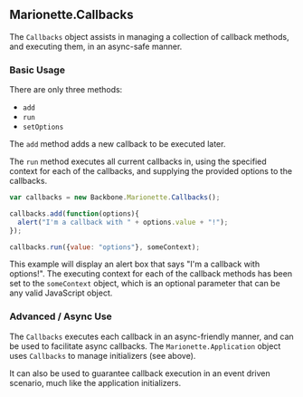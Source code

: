 ## Marionette.Callbacks

The `Callbacks` object assists in managing a collection of callback
methods, and executing them, in an async-safe manner.

### Basic Usage

There are only three methods: 

* `add`
* `run`
* `setOptions`

The `add` method adds a new callback to be executed later. 

The `run` method executes all current callbacks in, using the
specified context for each of the callbacks, and supplying the
provided options to the callbacks.

```js
var callbacks = new Backbone.Marionette.Callbacks();

callbacks.add(function(options){
  alert("I'm a callback with " + options.value + "!");
});

callbacks.run({value: "options"}, someContext);
```

This example will display an alert box that says "I'm a callback
with options!". The executing context for each of the callback
methods has been set to the `someContext` object, which is an optional
parameter that can be any valid JavaScript object.

### Advanced / Async Use

The `Callbacks` executes each callback in an async-friendly 
manner, and can be used to facilitate async callbacks. 
The `Marionette.Application` object uses `Callbacks`
to manage initializers (see above). 

It can also be used to guarantee callback execution in an event
driven scenario, much like the application initializers.

